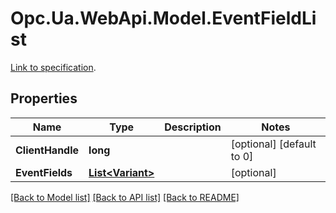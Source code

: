 # Opc.Ua.WebApi.Model.EventFieldList
[Link to specification](https://reference.opcfoundation.org/v105/Core/docs/Part4/7.25.3).

## Properties

Name | Type | Description | Notes
------------ | ------------- | ------------- | -------------
**ClientHandle** | **long** |  | [optional] [default to 0]
**EventFields** | [**List&lt;Variant&gt;**](Variant.md) |  | [optional] 

[[Back to Model list]](../README.md#documentation-for-models) [[Back to API list]](../README.md#documentation-for-api-endpoints) [[Back to README]](../README.md)

